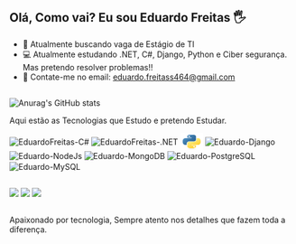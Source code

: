 ## Olá, Como vai? Eu sou Eduardo Freitas 🖐️

- 🔎 Atualmente buscando vaga de Estágio de TI
- 💻 Atualmente estudando .NET, C#, Django, Python e Ciber segurança. Mas pretendo resolver problemas!!
- 📧 Contate-me no email: eduardo.freitass464@gmail.com

##

![Anurag's GitHub stats](https://github-readme-stats.vercel.app/api?username=EduardoFreitas23&show_icons=true&theme=transparent)

Aqui estão as Tecnologias que Estudo e pretendo Estudar.

<div>
  <img align="center" alt="EduardoFreitas-C#" height="30" width="40" src="https://cdn.jsdelivr.net/gh/devicons/devicon@latest/icons/csharp/csharp-original.svg"/>
  <img align="center" alt="EduardoFreitas-.NET" height="30" width="40" src="https://cdn.jsdelivr.net/gh/devicons/devicon@latest/icons/dotnetcore/dotnetcore-original.svg"/>
  <img align="center" alt="Eduardo-Python" height="30" width="40" src="https://raw.githubusercontent.com/devicons/devicon/master/icons/python/python-original.svg">
  <img align="center" alt="Eduardo-Django" height="30" width="40" src="https://cdn.jsdelivr.net/gh/devicons/devicon@latest/icons/django/django-plain.svg"/>
  <img align="center" alt="Eduardo-NodeJs" height="30" width="40" src="https://cdn.jsdelivr.net/gh/devicons/devicon@latest/icons/nodejs/nodejs-original-wordmark.svg"/>
   <img align="center" alt="Eduardo-MongoDB" height="30" width="40" src="https://cdn.jsdelivr.net/gh/devicons/devicon@latest/icons/mongodb/mongodb-plain-wordmark.svg"/>
  <img align="center" alt="Eduardo-PostgreSQL" height="30" width="40" src="https://cdn.jsdelivr.net/gh/devicons/devicon@latest/icons/postgresql/postgresql-plain-wordmark.svg"/>
  <img align="center" alt="Eduardo-MySQL" height="30" width="40" src="https://cdn.jsdelivr.net/gh/devicons/devicon@latest/icons/mysql/mysql-plain-wordmark.svg"/> 
</div>

##

<div> 
  <a href="https://instagram.com/duduufreitass_" target="_blank"><img src="https://img.shields.io/badge/-Instagram-%23E4405F?style=for-the-badge&logo=instagram&logoColor=white" target="_blank"></a>
  <a href="mailto:eduardo.freitass464@gmail.com"><img src="https://img.shields.io/badge/-Gmail-%23333?style=for-the-badge&logo=gmail&logoColor=white" target="_blank"></a>
  <a href="https://www.linkedin.com/in/eduardo-freitas-/" target="_blank"><img src="https://img.shields.io/badge/-LinkedIn-%230077B5?style=for-the-badge&logo=linkedin&logoColor=white" target="_blank"></a>
</div>

##

Apaixonado por tecnologia, Sempre atento nos detalhes que fazem toda a diferença.
